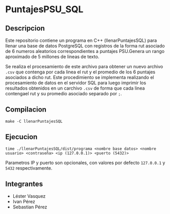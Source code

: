 # PuntajesPSU_SQL
## Descripcion
Este repositorio contiene un programa en C++ (llenarPuntajesSQL) para llenar una base de datos PostgreSQL con registros de la forma rut asociado de 6 numeros aleatorios correspondientes a puntajes PSU.Genera un rango aproximado de 5 millones de lineas de texto.

Se realiza el procesamiento de este archivo para obtener un nuevo archivo `.csv` que contenga por cada linea el rut y el promedio de los 6 puntajes asociados a dicho rut.
Este procedimiento se implementa realizando el procesamiento de datos en el servidor SQL para luego imprimir los resultados obtenidos en un carchivo `.csv` de forma que cada linea contengael rut y su promedio asociado separado por `;`.
## Compilacion
```
make -C llenarPuntajesSQL
```
## Ejecucion
```
time ./llenarPuntajesSQL/dist/programa <nombre base datos> <nombre usuario> <contraseña> <ip (127.0.0.1)> <puerto (5432)>
```
Parametros IP y puerto son opcionales, con valores por defecto `127.0.0.1` y `5432` respectivamente.
## Integrantes
- Léster Vasquez
- Ivan Pérez
- Sebastian Pérez
